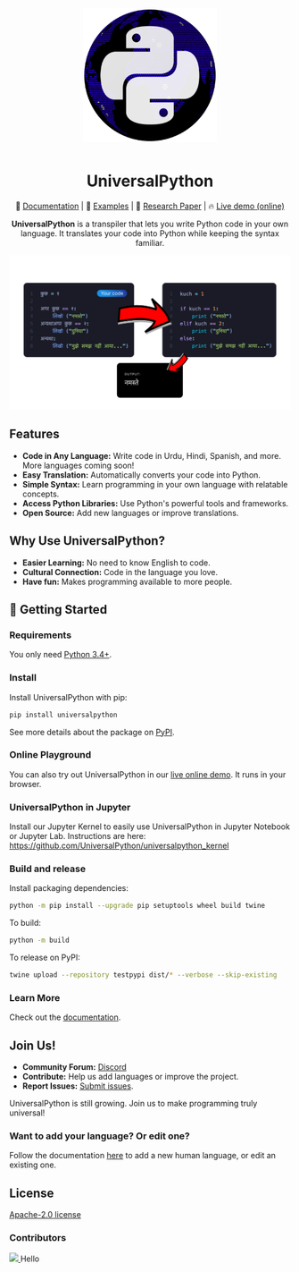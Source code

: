 <div align="center">
  <img src="./static/images/universalpython-logo.png" alt="UniversalPython Logo" style="width: 240px; padding-bottom: 10px" />
  <h1>UniversalPython</h1>
</div>

<div align="center">
  
📖 [Documentation](https://universalpython.github.io/) | 🎯 [Examples](./test/samples/) | 📄 [Research Paper](./static/paper/conference_101719.pdf) | 🔥 [Live demo (online)](https://universalpython.github.io/playground)

**UniversalPython** is a transpiler that lets you write Python code in your own language. It translates your code into Python while keeping the syntax familiar.

<!-- Available Translations:
[中文说明](./README.cn.md) | [日本語の説明](./README.ja.md) | [한국어 설명](./README.kor.md) | [Français](./README.fr.md) | [Português](./README.ptbr.md) | [Türkçe](./README.tr.md) | [Русский](./README.ru.md) | [Español](./README.es.md) | [Italiano](./README.it.md) -->

</div>

![UniversalPython Flow Chart](./static/images/flow-chart.png)

## Features

- **Code in Any Language:** Write code in Urdu, Hindi, Spanish, and more. More languages coming soon!
- **Easy Translation:** Automatically converts your code into Python.
- **Simple Syntax:** Learn programming in your own language with relatable concepts.
- **Access Python Libraries:** Use Python's powerful tools and frameworks.
- **Open Source:** Add new languages or improve translations.

## Why Use UniversalPython?

- **Easier Learning:** No need to know English to code.
- **Cultural Connection:** Code in the language you love.
- **Have fun:** Makes programming available to more people.

## 🚀 Getting Started

### Requirements

You only need [Python 3.4+](https://www.python.org/downloads/).

### Install

Install UniversalPython with pip:

```bash
pip install universalpython
```

See more details about the package on [PyPI](https://pypi.org/project/universalpython/).

### Online Playground

You can also try out UniversalPython in our [live online demo](https://universalpython.github.io/). It runs in your browser.

### UniversalPython in Jupyter
Install our Jupyter Kernel to easily use UniversalPython in Jupyter Notebook or Jupyter Lab. Instructions are here: https://github.com/UniversalPython/universalpython_kernel

### Build and release
Install packaging dependencies:
```bash
python -m pip install --upgrade pip setuptools wheel build twine
```

To build:
```bash
python -m build
```

To release on PyPI:
```bash
twine upload --repository testpypi dist/* --verbose --skip-existing
```

### Learn More

Check out the [documentation](https://universalpython.github.io/docs/intro).

## Join Us!

- **Community Forum:** [Discord](https://discord.gg/xcBpqMDP2E)
- **Contribute:** Help us add languages or improve the project.
- **Report Issues:** [Submit issues](https://github.com/UniversalPython/UniversalPython/issues).

UniversalPython is still growing. Join us to make programming truly universal!

### Want to add your language? Or edit one?
Follow the documentation [here](./universalpython/languages/README.md) to add a new human language, or edit an existing one.

## License

[Apache-2.0 license](./LICENSE)

### Contributors
<a href="https://github.com/UniversalPython/UniversalPython/graphs/contributors">
  <img src="https://contrib.rocks/image?repo=UniversalPython/UniversalPython" />
</a>
Hello